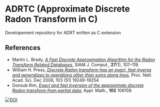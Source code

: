 # ADRTC (Approximate Discrete Radon Transform in C)

Developement repository for ADRT written as C extension

## References

* Martin L. Brady, [*A Fast Discrete Approximation Algorithm for the Radon Transform Related Databases*](https://doi.org/10.1137/S0097539793256673), SIAM J. Comput., **27**(1), 107–119. 
* William H. Press, [*Discrete Radon transform has an exact, fast inverse and generalizes to operations other than sums along lines*](https://doi.org/10.1073/pnas.0609228103), Proc. Natl. Acad. Sci. Dec 2006, 103 (51) 19249-19254
* Donsub Rim, [*Exact and fast inversion of the approximate discrete Radon transform from partial data*](https://doi.org/10.1016/j.aml.2019.106159), Appl. Math., **102** 106159. 

[![DOI](https://zenodo.org/badge/DOI/10.5281/zenodo.3706748.svg)](https://doi.org/10.5281/zenodo.3706748)
